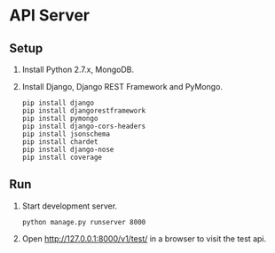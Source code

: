 # API Server

## Setup

1. Install Python 2.7.x, MongoDB.

2. Install Django, Django REST Framework and PyMongo.

    ```
    pip install django
    pip install djangorestframework
    pip install pymongo
    pip install django-cors-headers
    pip install jsonschema
    pip install chardet
    pip install django-nose
    pip install coverage
    ```

## Run

1. Start development server.
    
    ```
    python manage.py runserver 8000
    ```

2. Open http://127.0.0.1:8000/v1/test/ in a browser to visit the test api. 
